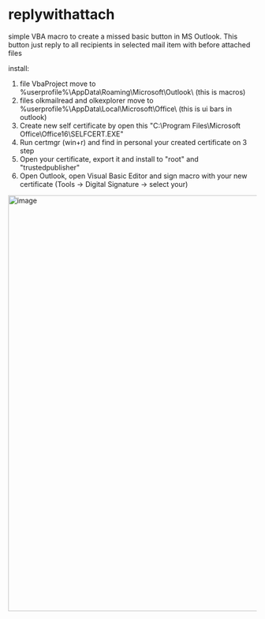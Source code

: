 # replywithattach
simple VBA macro to create a missed basic button in MS Outlook. This button just reply to all recipients in selected mail item with before attached files

install:
1. file VbaProject move to %userprofile%\AppData\Roaming\Microsoft\Outlook\ (this is macros)
2. files olkmailread and olkexplorer move to %userprofile%\AppData\Local\Microsoft\Office\ (this is ui bars in outlook)
3. Create new self certificate by open this "C:\Program Files\Microsoft Office\Office16\SELFCERT.EXE"
4. Run certmgr (win+r) and find in personal your created certificate on 3 step
5. Open your certificate, export it and install to "root" and "trustedpublisher"
6. Open Outlook, open Visual Basic Editor and sign macro with your new certificate (Tools -> Digital Signature -> select your)


<img width="844" alt="image" src="https://user-images.githubusercontent.com/100531769/206876973-19a27600-94ff-4d9d-923d-7f5e56d36144.png">


